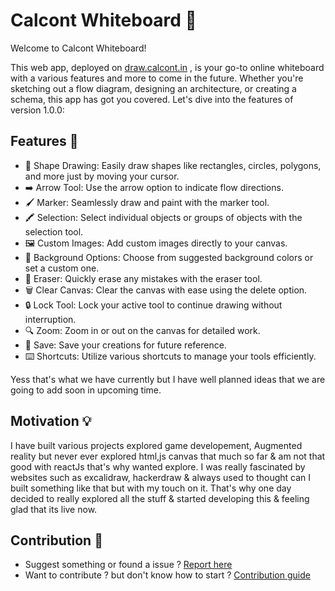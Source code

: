 # Calcont Whiteboard 🎨

Welcome to Calcont Whiteboard! 

This web app, deployed on [draw.calcont.in](https://draw.calcont.in) , is your go-to online whiteboard with a various features and more to come in the future. Whether you're sketching out a flow diagram, designing an architecture, or creating a schema, this app has got you covered. Let's dive into the features of version 1.0.0:

## Features 🚀

- 🎨 Shape Drawing: Easily draw shapes like rectangles, circles, polygons, and more just by moving your cursor.
- ➡️ Arrow Tool: Use the arrow option to indicate flow directions.
- 🖌️ Marker: Seamlessly draw and paint with the marker tool.
- 🖍️ Selection: Select individual objects or groups of objects with the selection tool.
- 🖼️ Custom Images: Add custom images directly to your canvas.
- 🌈 Background Options: Choose from suggested background colors or set a custom one.
- 🧽 Eraser: Quickly erase any mistakes with the eraser tool.
- 🗑️ Clear Canvas: Clear the canvas with ease using the delete option.
- 🔒 Lock Tool: Lock your active tool to continue drawing without interruption.
- 🔍 Zoom: Zoom in or out on the canvas for detailed work.
- 💾 Save: Save your creations for future reference.
- ⌨️ Shortcuts: Utilize various shortcuts to manage your tools efficiently.

Yess that's what we have currently but I have well planned ideas that we are going to add soon in upcoming time.

## Motivation 💡

I have built various projects explored game developement, Augmented reality but never ever explored html,js canvas that much so far & am not that good with reactJs that's why wanted explore. I was really fascinated by websites such as excalidraw, hackerdraw & always used to thought can I built something like that but with my touch on it. That's why one day decided to really explored all the stuff & started developing this & feeling glad that its live now.

## Contribution 🤝

-  Suggest something or found a issue ? [Report here](https://github.com/calcont/whiteboard/issues)
-  Want to contribute ? but don't know how to start ? [Contribution guide](https://github.com/calcont/whiteboard/blob/master/CONTRIBUTION.md)

